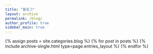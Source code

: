 ```yaml
---
title: "블로그"
layout: archive
permalink: /blog/
author_profile: true
sidebar_main: true
---
```


{% assign posts = site.categories.blog %}
{% for post in posts %} {% include archive-single.html type=page.entries_layout %} {% endfor %}